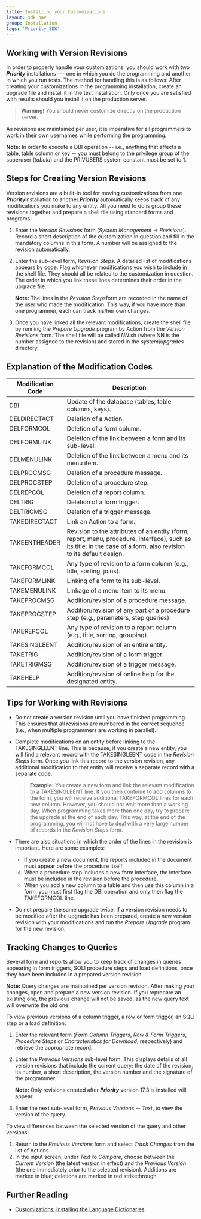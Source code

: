 ```yaml
---
title: Installing your Customizations
layout: sdk_nav
group: Installation
tags: 'Priority_SDK'
---
```


## Working with Version Revisions 

In order to properly handle your customizations, you should work with
two ***Priority*** installations --- one in which you do the programming
and another in which you run tests. The method for handling this is as
follows: After creating your customizations in the programming
installation, create an upgrade file and install it in the test
installation. Only once you are satisfied with results should you
install it on the production server.

> **Warning!** You should never customize directly on the production
server.

As revisions are maintained per user, it is imperative for all
programmers to work in their own usernames while performing the
programming.

**Note:** In order to execute a DBI operation -- i.e., anything that
affects a table, table column or key -- you must belong to the privilege
group of the superuser (*tabula*) and the PRIVUSERS system constant must
be set to 1.

## Steps for Creating Version Revisions 

Version revisions are a built-in tool for moving customizations from one
***Priority***installation to another.***Priority*** automatically keeps
track of any modifications you make to any entity. All you need to do is
group these revisions together and prepare a shell file using standard
forms and programs.

1.  Enter the *Version Revisions* form (*System Management →
    Revisions*). Record a short description of the customization in
    question and fill in the mandatory columns in this form. A number
    will be assigned to the revision automatically.
2.  Enter the sub-level form, *Revision Steps*. A detailed list of
    modifications appears by code. Flag whichever modifications you wish
    to include in the shell file. They should all be related to the
    customization in question. The order in which you link these lines
    determines their order in the upgrade file.

    **Note:** The lines in the *Revision Steps*form are recorded in
        the name of the user who made the modification. This way, if you
        have more than one programmer, each can track his/her own
        changes.
3.  Once you have linked all the relevant modifications, create the
    shell file by running the *Prepare Upgrade* program by Action from the *Version Revisions* form. The shell file will be
    called *NN*.sh (where NN is the number assigned to the revision) and
    stored in the *system\\upgrades* directory.

## Explanation of the Modification Codes 

| Modification Code | Description |
  |--------------- | ------------ |
  | DBI            | Update of the database (tables, table columns, keys). |
  | DELDIRECTACT   | Deletion of a Action.
  | DELFORMCOL     | Deletion of a form column.
  | DELFORMLINK    | Deletion of the link between a form and its sub-level.
  | DELMENULINK    | Deletion of the link between a menu and its menu item.
  | DELPROCMSG     | Deletion of a procedure message.
  | DELPROCSTEP    | Deletion of a procedure step.
  | DELREPCOL      | Deletion of a report column.
  | DELTRIG        | Deletion of a form trigger.
  | DELTRIGMSG     | Deletion of a trigger message.
  | TAKEDIRECTACT  | Link an Action to a form.
  | TAKEENTHEADER  | Revision to the attributes of an entity (form, report, menu, procedure, interface), such as its title; in the case of a form, also revision to its default design.
  | TAKEFORMCOL    | Any type of revision to a form column (e.g., title, sorting, joins).
  | TAKEFORMLINK   | Linking of a form to its sub-level.
  | TAKEMENULINK   | Linkage of a menu item to its menu.
  | TAKEPROCMSG    | Addition/revision of a procedure message.
  | TAKEPROCSTEP   | Addition/revision of any part of a procedure step (e.g., parameters, step queries).
  | TAKEREPCOL     | Any type of revision to a report column (e.g., title, sorting, grouping).
  | TAKESINGLEENT  | Addition/revision of an entire entity.
  | TAKETRIG       | Addition/revision of a form trigger.
  | TAKETRIGMSG    | Addition/revision of a trigger message.
  | TAKEHELP       |  Addition/revision of online help for the designated entity.


## Tips for Working with Revisions 

-   Do not create a version revision until you have finished
    programming. This ensures that all revisions are numbered in the
    correct sequence (i.e., when multiple programmers are working in
    parallel).
-   Complete modifications on an entity before linking to the
    TAKESINGLEENT line. This is because, if you create a new entity, you
    will find a relevant record with the TAKESINGLEENT code in the
    *Revision Steps* form. Once you link this record to the version
    revision, any additional modification to that entity will receive a
    separate record with a separate code.

    > **Example:** You create a new form and link the relevant modification
    > to a TAKESINGLEENT line. If you then continue to add columns to the
    > form, you will receive additional TAKEFORMCOL lines for each new
    > column. However, you should not wait more than a working day. When
    > programming takes more than one day, try to prepare the upgrade at the
    > end of each day. This way, at the end of the programming, you will not
    > have to deal with a very large number of records in the *Revision
    > Steps* form.

-   There are also situations in which the order of the lines in the
    revision is important. Here are some examples:
    -   If you create a new document, the reports included in the
        document must appear before the procedure itself.
    -   When a procedure step includes a new form interface, the
        interface must be included in the revision before the procedure.
    -   When you add a new column to a table and then use this column in
        a form, you must first flag the DBI operation and only then flag
        the TAKEFORMCOL line.
-   Do not prepare the same upgrade twice. If a version revision needs
    to be modified after the upgrade has been prepared, create a new
    version revision with your modifications and run the *Prepare
    Upgrade* program for the new revision.

## Tracking Changes to Queries 

Several form and reports allow you to keep track of changes in queries
appearing in form triggers, SQLI procedure steps and load definitions,
once they have been included in a prepared version revision.

**Note:** Query changes are maintained per version revision. After
making your changes, open and prepare a new version revision. If you
reprepare an existing one, the previous change will not be saved, as the
new query text will overwrite the old one.

To view previous versions of a column trigger, a row or form trigger, an
SQLI step or a load definition:

1.  Enter the relevant form (*Form Column Triggers*, *Row & Form
    Triggers*, *Procedure Steps* or *Characteristics for Download*,
    respectively) and retrieve the appropriate record.
2.  Enter the *Previous Versions* sub-level form. This displays details
    of all version revisions that include the current query: the date of
    the revision, its number, a short description, the version number
    and the signature of the programmer.

    **Note:** Only revisions created after ***Priority*** version
        17.3 is installed will appear.
3.  Enter the next sub-level form, *Previous Versions -- Text*, to view
    the version of the query.

To view differences between the selected version of the query and other
versions:

1.  Return to the *Previous Versions* form and select *Track Changes*
    from the list of Actions.
2.  In the input screen, under *Text to Compare*, choose between the
    *Current Version* (the latest version in effect) and the *Previous
    Version* (the one immediately prior to the selected revision). Additions are marked in blue; deletions are marked
    in red strikethrough.

## Further Reading 

-   [Customizations: Installing the Language
    Dictionaries](Customizations-Language-Dictionaries )

